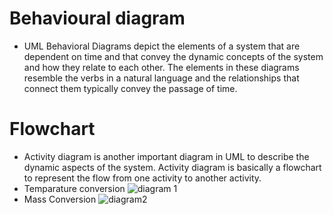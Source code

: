 # Behavioural diagram
* UML Behavioral Diagrams depict the elements of a system that are dependent on time and that convey the dynamic concepts of the system and how they relate to each other. The elements in these diagrams resemble the verbs in a natural language and the relationships that connect them typically convey the passage of time.
# Flowchart
* Activity diagram is another important diagram in UML to describe the dynamic aspects of the system. Activity diagram is basically a flowchart to represent the flow from one activity to another activity.
 * Temparature  conversion
 ![diagram 1](https://user-images.githubusercontent.com/101167273/160796857-c8968d4c-fca7-4b95-8117-777d6e8ac0b0.jpeg)
 * Mass Conversion
 ![diagram2](https://user-images.githubusercontent.com/101167273/160797050-b1d32d8e-9753-4cb1-b872-37b7d50faa65.jpeg)
